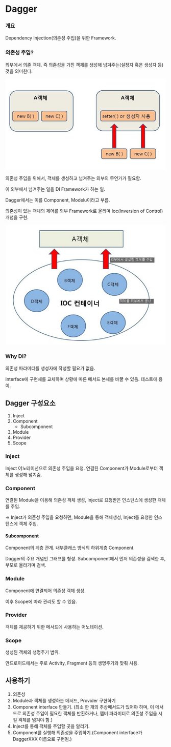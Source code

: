 # Dagger

### 개요

Dependency Injection(의존성 주입)을 위한 Framework.



### 의존성 주입?

외부에서 의존 객체. 즉 의존성을 가진 객체를 생성해 넘겨주는(설정자 혹은 생성자 등)것을 의미한다.

![dagger](./img/dagger_image.jpeg)

의존성 주입을 위해서, 객체를 생성하고 넘겨주는 외부의 무언가가 필요함.

이 외부에서 넘겨주는 일을 DI Framework가 하는 일.

Dagger에서는 이를 Component, Modelu이라고 부름.

의존성이 있는 객체의 제어를 외부 Framework로 올리며 Ioc(Inversion of Control) 개념을 구현.

![IOC_Container](./img/ioc_image.jpeg)



### Why DI?

의존성 파라미터를 생성자에 작성할 필요가 없음.

Interface에 구현체를 교체하며 상황에 따른 메서드 본체를 바꿀 수 있음. 테스트에 용이.



## Dagger 구성요소

1. Inject
2. Component
   - Subcomponent
4. Module
5. Provider
5. Scope



### Inject

Inject 어노테이션으로 의존성 주입을 요청. 연결된 Component가 Module로부터 객체를 생성해 넘겨줌.



### Component

연결된 Module을 이용해 의존성 객체 생성, Inject로 요청받은 인스턴스에 생성한 객체를 주입.

=> Inject가 의존성 주입을 요청하면, Module을 통해 객체생성, Inject를 요청한 인스턴스에 객체 주입.



#### Subcomponent

Component의 계층 관계. 내부클래스 방식의 하위계층 Component.

Dagger의 주요 개념인 그래프를 형성. Subcomponent에서 먼저 의존성을 검색한 후, 부모로 올라가며 검색.



### Module

Component에 연결되어 의존성 객체 생성.

이후 Scope에 따라 관리도 할 수 있음.



### Provider

객체를 제공하기 위한 메서드에 사용하는 어노테이션.



### Scope

생성된 객체의 생명주기 범위.

안드로이드에서는 주로 Activity, Fragment 등의 생명주기와 맞춰 사용.



## 사용하기

1. 의존성 
2. Module과 객체를 생성하는 메서드, Provider 구현하기
3. Component interface 만들기. (최소 한 개의 추상메서드가 있어야 하며, 이 메서드로 의존성 주입이 필요한 객체를 반환하거나, 멤버 파라미터로 의존성 주입을 시킬 객체를 넘겨야 함.)
4. Inject를 통해 객체를 주입할 곳을 알리기.
5. Component를 실행해 의존성을 주입하기.(Component interface가 DaggerXXX 이름으로 구현됨.)